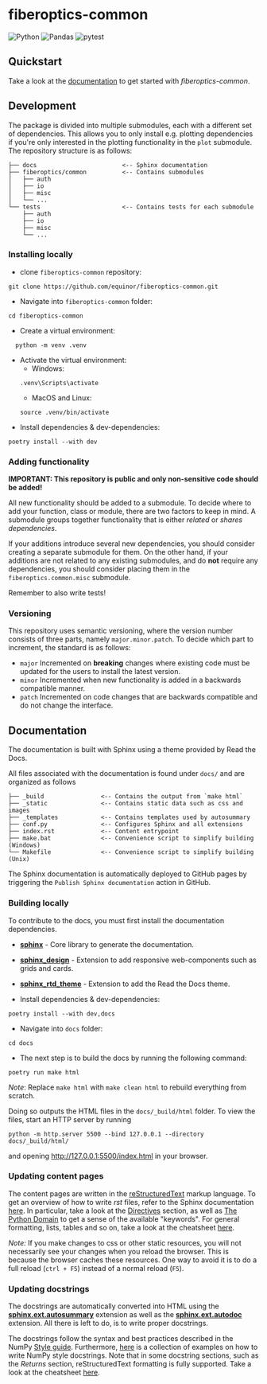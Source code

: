 # fiberoptics-common

![Python](https://img.shields.io/badge/python-%23239120.svg?style=for-the-badge&logo=python&logoColor=white)
![Pandas](https://img.shields.io/badge/pandas-%23239120.svg?style=for-the-badge&logo=pandas&logoColor=white)
![pytest](https://img.shields.io/badge/pytest-%23239120.svg?style=for-the-badge&logo=pytest&logoColor=white)

## Quickstart

Take a look at the [documentation](https://equinor.github.io/fiberoptics-common/) to get started with _fiberoptics-common_.

## Development

The package is divided into multiple submodules, each with a different set of dependencies.
This allows you to only install e.g. plotting dependencies if you're only interested in the plotting functionality in the `plot` submodule. The repository structure is as follows:

```
├── docs                        <-- Sphinx documentation
├── fiberoptics/common          <-- Contains submodules
│   ├── auth
│   ├── io
│   ├── misc
│   └── ...
└── tests                       <-- Contains tests for each submodule
    ├── auth
    ├── io
    ├── misc
    └── ...
```

### Installing locally

- clone `fiberoptics-common` repository:

```
git clone https://github.com/equinor/fiberoptics-common.git
```

- Navigate into `fiberoptics-common` folder:

```
cd fiberoptics-common
```

- Create a virtual environment:

```
  python -m venv .venv
```

- Activate the virtual environment:
  - Windows:
  ```
  .venv\Scripts\activate
  ```
  - MacOS and Linux:
  ```
  source .venv/bin/activate
  ```
- Install dependencies & dev-dependencies:

```
poetry install --with dev
```

### Adding functionality

**IMPORTANT: This repository is public and only non-sensitive code should be added!**

All new functionality should be added to a submodule. To decide where to add your function, class or module, there are two factors to keep in mind. A submodule groups together functionality that is either _related_ or _shares dependencies_.

If your additions introduce several new dependencies, you should consider creating a separate submodule for them. On the other hand, if your additions are not related to any existing submodules, and do **not** require any dependencies, you should consider placing them in the `fiberoptics.common.misc` submodule.

Remember to also write tests!

### Versioning

This repository uses semantic versioning, where the version number consists of three parts, namely `major.minor.patch`. To decide which part to increment, the standard is as follows:

- `major` Incremented on **breaking** changes where existing code must be updated for the users to install the latest version.
- `minor` Incremented when new functionality is added in a backwards compatible manner.
- `patch` Incremented on code changes that are backwards compatible and do not change the interface.

## Documentation

The documentation is built with Sphinx using a theme provided by Read the Docs.

All files associated with the documentation is found under `docs/` and are organized as follows

```
├── _build                <-- Contains the output from `make html`
├── _static               <-- Contains static data such as css and images
├── _templates            <-- Contains templates used by autosummary
├── conf.py               <-- Configures Sphinx and all extensions
├── index.rst             <-- Content entrypoint
├── make.bat              <-- Convenience script to simplify building (Windows)
└── Makefile              <-- Convenience script to simplify building (Unix)
```

The Sphinx documentation is automatically deployed to GitHub pages by triggering the `Publish Sphinx documentation` action in GitHub.

### Building locally

To contribute to the docs, you must first install the documentation dependencies.

- [**sphinx**](https://www.sphinx-doc.org/en/master/) - Core library to generate the documentation.
- [**sphinx_design**](https://sphinx-design.readthedocs.io/en/latest/) - Extension to add responsive web-components such as grids and cards.
- [**sphinx_rtd_theme**](https://sphinx-rtd-theme.readthedocs.io/en/stable/index.html) - Extension to add the Read the Docs theme.

- Install dependencies & dev-dependencies:

```
poetry install --with dev,docs
```

- Navigate into `docs` folder:

```
cd docs
```

- The next step is to build the docs by running the following command:

```
poetry run make html
```

_Note_: Replace `make html` with `make clean html` to rebuild everything from scratch.

Doing so outputs the HTML files in the `docs/_build/html` folder. To view the files, start an HTTP server by running

```
python -m http.server 5500 --bind 127.0.0.1 --directory docs/_build/html/
```

and opening http://127.0.0.1:5500/index.html in your browser.

### Updating content pages

The content pages are written in the [reStructuredText](https://docutils.sourceforge.io/rst.html) markup language. To get an overview of how to write _rst_ files, refer to the Sphinx documentation [here](https://www.sphinx-doc.org/en/master/usage/restructuredtext/index.html). In particular, take a look at the [Directives](https://www.sphinx-doc.org/en/master/usage/restructuredtext/directives.html) section, as well as [The Python Domain](https://www.sphinx-doc.org/en/master/usage/restructuredtext/domains.html#the-python-domain) to get a sense of the available "keywords".
For general formatting, lists, tables and so on, take a look at the cheatsheet [here](https://docs.generic-mapping-tools.org/6.2/rst-cheatsheet.html).

_Note:_ If you make changes to css or other static resources, you will not necessarily see your changes when you reload the browser. This is because the browser caches these resources. One way to avoid it is to do a full reload (`ctrl + F5`) instead of a normal reload (`F5`).

### Updating docstrings

The docstrings are automatically converted into HTML using the [**sphinx.ext.autosummary**](https://www.sphinx-doc.org/en/master/usage/extensions/autosummary.html) extension as well as the [**sphinx.ext.autodoc**](https://www.sphinx-doc.org/en/master/usage/extensions/autodoc.html) extension. All there is left to do, is to write proper docstrings.

The docstrings follow the syntax and best practices described in the NumPy [Style guide](https://numpydoc.readthedocs.io/en/latest/format.html). Furthermore, [here](https://sphinxcontrib-napoleon.readthedocs.io/en/latest/example_numpy.html) is a collection of examples on how to write NumPy style docstrings. Note that in some docstring sections, such as the _Returns_ section, reStructuredText formatting is fully supported. Take a look at the cheatsheet [here](https://docs.generic-mapping-tools.org/6.2/rst-cheatsheet.html).
